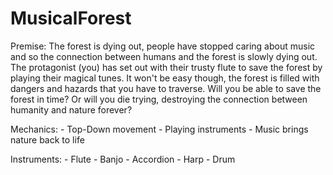 # MusicalForest
 
Premise:
	The forest is dying out, people have stopped caring about music and so the connection between humans and the forest
	is slowly dying out. The protagonist (you) has set out with their trusty flute to save the forest by playing
	their magical tunes. It won't be easy though, the forest is filled with dangers and hazards that you have to
	traverse. Will you be able to save the forest in time? Or will you die trying, destroying the connection between
	humanity and nature forever?

Mechanics:
	- Top-Down movement
	- Playing instruments
	- Music brings nature back to life
	


Instruments:
	- Flute
	- Banjo
	- Accordion
	- Harp
	- Drum
